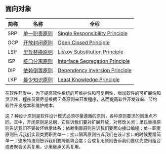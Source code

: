 ## 面向对象

|简称|名称|全程|
| --- | ----- | ------ |
| SRP | [单一职责原则]() | [Single Responsibility Principle](https://gitee.com/vftour-stu/interview/tree/master/oop/src/main/java/com/vftour/study/oop/principle/srp) |
| OCP | [开放封闭原则]() | [Open Closed Principle](https://gitee.com/vftour-stu/interview/tree/master/oop/src/main/java/com/vftour/study/oop/principle/ocp)|
| LSP | [里氏替换原则]()   | [Liskov Substitution Principle](https://gitee.com/vftour-stu/interview/tree/master/oop/src/main/java/com/vftour/study/oop/principle/lsp) |
| ISP | [接口分离原则]() | [Interface Segregation Principle](https://gitee.com/vftour-stu/interview/tree/master/oop/src/main/java/com/vftour/study/oop/principle/isp) |
| DIP | [依赖倒置原则]()  | [Dependency Inversion Principle](https://gitee.com/vftour-stu/interview/tree/master/oop/src/main/java/com/vftour/study/oop/principle/dip)   |
| LKP | [最少知识原则]() | [Least Knowledge Principle](https://gitee.com/vftour-stu/interview/tree/master/oop/src/main/java/com/vftour/study/oop/principle/lkp) |

在软件开发中，为了提高软件系统的可维护性和可复用性，增加软件的可扩展性和灵活性，程序员要尽量根据 7 条原则来开发程序，从而提高软件开发效率、节约软件开发成本和维护成本。

这 7 种设计原则是软件设计模式必须尽量遵循的原则，各种原则要求的侧重点不同。其中，开闭原则是总纲，它告诉我们要对扩展开放，对修改关闭；里氏替换原则告诉我们不要破坏继承体系；依赖倒置原则告诉我们要面向接口编程；单一职责原则告诉我们实现类要职责单一；接口隔离原则告诉我们在设计接口的时候要精简单一；迪米特法则告诉我们要降低耦合度；合成复用原则告诉我们要优先使用组合或者聚合关系复用，少用继承关系复用。